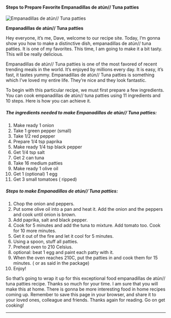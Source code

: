             

#### Steps to Prepare Favorite Empanadillas de atún// Tuna patties

![Empanadillas de atún// Tuna patties](https://img-global.cpcdn.com/recipes/51891930/751x532cq70/empanadillas-de-atun-tuna-patties-recipe-main-photo.jpg)

**Empanadillas de atún// Tuna patties**

Hey everyone, it’s me, Dave, welcome to our recipe site. Today, I’m gonna show you how to make a distinctive dish, empanadillas de atún// tuna patties. It is one of my favorites. This time, I am going to make it a bit tasty. This will be really delicious.

Empanadillas de atún// Tuna patties is one of the most favored of recent trending meals in the world. It’s enjoyed by millions every day. It is easy, it’s fast, it tastes yummy. Empanadillas de atún// Tuna patties is something which I’ve loved my entire life. They’re nice and they look fantastic.

To begin with this particular recipe, we must first prepare a few ingredients. You can cook empanadillas de atún// tuna patties using 11 ingredients and 10 steps. Here is how you can achieve it.

##### The ingredients needed to make Empanadillas de atún// Tuna patties:

1.  Make ready 1 onion
2.  Take 1 green pepper (small)
3.  Take 1/2 red pepper
4.  Prepare 1/4 tsp paprika
5.  Make ready 1/4 tsp black pepper
6.  Get 1/4 tsp salt
7.  Get 2 can tuna
8.  Take 16 medium patties
9.  Make ready 1 olive oil
10.  Get 1 (optional) 1 egg
11.  Get 3 small tomatoes ( ripped)

##### Steps to make Empanadillas de atún// Tuna patties:

1.  Chop the onion and peppers.
2.  Put some olive oil into a pan and heat it. Add the onion and the peppers and cook until onion is brown.
3.  Add paprika, salt and black pepper.
4.  Cook for 5 minutes and add the tuna to mixture. Add tomato too. Cook for 10 more minutes.
5.  Get it out of the fire and let it cool for 5 minutes.
6.  Using a spoon, stuff all patties.
7.  Preheat oven to 210 Celsius.
8.  optional: beat 1 egg and paint each patty with it.
9.  When the oven reaches 210C, put the patties in and cook them for 15 minutes. ( or as said in the package)
10.  Enjoy!

So that’s going to wrap it up for this exceptional food empanadillas de atún// tuna patties recipe. Thanks so much for your time. I am sure that you will make this at home. There is gonna be more interesting food in home recipes coming up. Remember to save this page in your browser, and share it to your loved ones, colleague and friends. Thanks again for reading. Go on get cooking!

* * *